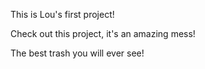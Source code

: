 This is Lou's first project!

Check out this project, it's an amazing mess!

The best trash you will ever see!
